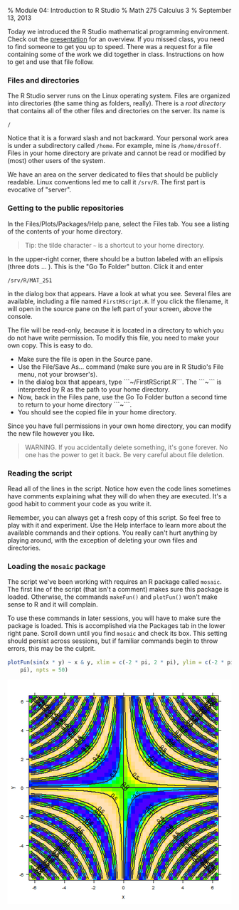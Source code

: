 % Module 04:
  Introduction to R Studio
% Math 275 Calculus 3
% September 13, 2013




Today we introduced the R Studio mathematical programming environment. Check out the [presentation][d03] for an overview. If you missed class, you need to find someone to get you up to speed. There was a request for a file containing some of the work we did together in class. Instructions on how to get and use that file follow.

### Files and directories

The R Studio server runs on the Linux operating system. Files are organized into directories (the same thing as folders, really). There is a *root directory* that contains all of the other files and directories on the server. Its name is

    /

Notice that it is a forward slash and not backward. Your personal work area is under a subdirectory called ```/home```. For example, mine is ```/home/drosoff```. Files in your home directory are private and cannot be read or modified by (most) other users of the system. 

We have an area on the server dedicated to files that should be publicly readable. Linux conventions led me to call it ```/srv/R```. The first part is evocative of "server". 

### Getting to the public repositories

In the Files/Plots/Packages/Help pane, select the Files tab. You see a listing of the contents of your home directory. 

> Tip: the tilde character ```~``` is a shortcut to your home directory. 

In the upper-right corner, there should be a button labeled with an ellipsis (three dots ... ). This is the "Go To Folder" button. Click it and enter 

    /srv/R/MAT_251

in the dialog box that appears. Have a look at what you see. Several files are available, including a file named ```FirstRScript.R```. If you click the filename, it will open in the source pane on the left part of your screen, above the console.

The file will be read-only, because it is located in a directory to which you do not have write permission. To modify this file, you need to make your own copy. This is easy to do.

<ul class="circ">
<li>Make sure the file is open in the Source pane.</li> 
<li>Use the File/Save As... command (make sure you are in R Studio's File menu, not your browser's).</li>
<li>In the dialog box that appears, type ```~/FirstRScript.R```. The ```~``` is interpreted by R as the path to your home directory.</li> 
<li>Now, back in the Files pane, use the Go To Folder button a second time to return to your home  directory ```~```.</li>
<li>You should see the copied file in your home directory.</li>
</ul>

Since you have full permissions in your own home directory, you can modify the new file however you like.

> WARNING. If you accidentally delete something, it's gone forever. No one has the power to get it back. Be very careful about file deletion.

### Reading the script

Read all of the lines in the script. Notice how even the code lines sometimes have comments explaining what they will do when they are executed. It's a good habit to comment your code as you write it.

Remember, you can always get a fresh copy of this script. So feel free to play with it and experiment. Use the Help interface to learn more about the available commands and their options. You really can't hurt anything by playing around, with the exception of deleting your own files and directories.

### Loading the ```mosaic``` package

The script we've been working with requires an R package called ```mosaic```. The first line of the script (that isn't a comment) makes sure this package is loaded. Otherwise, the commands ```makeFun()``` and ```plotFun()``` won't make sense to R and it will complain.

To use these commands in later sessions, you will have to make sure the package is loaded. This is accomplished via the Packages tab in the lower right pane. Scroll down until you find ```mosaic``` and check its box. This setting should persist across sessions, but if familiar commands begin to throw errors, this may be the culprit.


```r
plotFun(sin(x * y) ~ x & y, xlim = c(-2 * pi, 2 * pi), ylim = c(-2 * pi, 2 * 
    pi), npts = 50)
```

<img src="figure/fig01.png" title="plot of chunk fig01" alt="plot of chunk fig01" style="display: block; margin: auto;" />


[d03]: ../decks/03/Deck.pdf

